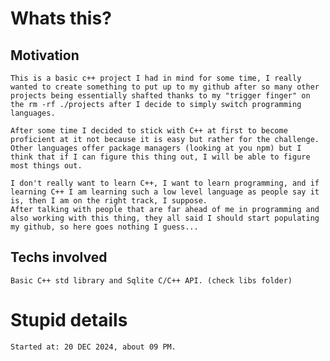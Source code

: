 # Whats this?

## Motivation
    This is a basic c++ project I had in mind for some time, I really wanted to create something to put up to my github after so many other projects being essentially shafted thanks to my "trigger finger" on the rm -rf ./projects after I decide to simply switch programming languages.

    After some time I decided to stick with C++ at first to become proficient at it not because it is easy but rather for the challenge.
    Other languages offer package managers (looking at you npm) but I think that if I can figure this thing out, I will be able to figure most things out.

    I don't really want to learn C++, I want to learn programming, and if learning C++ I am learning such a low level language as people say it is, then I am on the right track, I suppose.
    After talking with people that are far ahead of me in programming and also working with this thing, they all said I should start populating my github, so here goes nothing I guess...

## Techs involved
    
    Basic C++ std library and Sqlite C/C++ API. (check libs folder)


# Stupid details

    Started at: 20 DEC 2024, about 09 PM.
